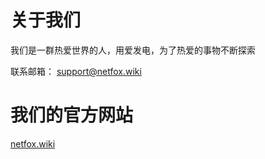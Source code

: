 # 关于我们

我们是一群热爱世界的人，用爱发电，为了热爱的事物不断探索

联系邮箱：
[support@netfox.wiki](support@netfox.wiki)

# 我们的官方网站

[netfox.wiki](https://www.netfox.wiki)
